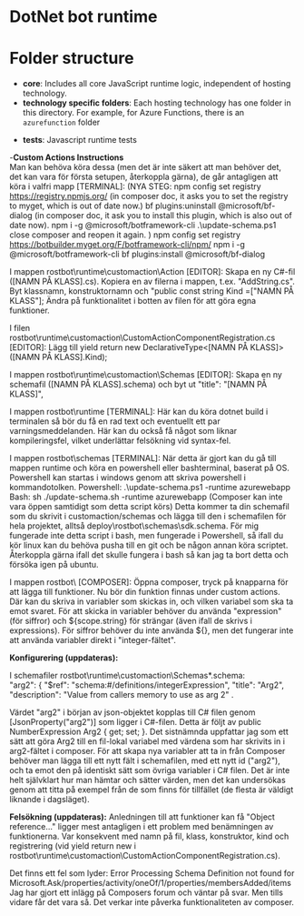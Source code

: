 # DotNet bot runtime

# Folder structure

* **core**: Includes all core JavaScript runtime logic, independent of hosting technology.
* **technology specific folders**: Each hosting technology has one folder in this directory. For example, for Azure Functions, there is an `azurefunction` folder

 - **tests**: Javascript runtime tests

-**Custom Actions Instructions**  
Man kan behöva köra dessa (men det är inte säkert att man behöver det, det kan vara för 
första setupen, återkoppla gärna), de går antagligen att köra i valfri mapp [TERMINAL]: 
(NYA STEG: 
    npm config set registry https://registry.npmjs.org/ (in composer doc, it asks you to set the registry to myget, which is out of date now.)
    bf plugins:uninstall @microsoft/bf-dialog (in composer doc, it ask you to install this plugin, which is also out of date now).
    npm i -g @microsoft/botframework-cli
    .\update-schema.ps1
    close composer and reopen it again.
)
npm config set registry https://botbuilder.myget.org/F/botframework-cli/npm/ 
npm i -g @microsoft/botframework-cli
bf plugins:install @microsoft/bf-dialog

I mappen rostbot\runtime\customaction\Action [EDITOR]:
Skapa en ny C#-fil ([NAMN PÅ KLASS].cs). Kopiera en av filerna i mappen, t.ex. "AddString.cs". 
Byt klassnamn, konstruktornamn och "public const string Kind =["NAMN PÅ KLASS"];
Ändra på funktionalitet i botten av filen för att göra egna funktioner. 

I filen rostbot\runtime\customaction\CustomActionComponentRegistration.cs [EDITOR]:
Lägg till yield return new DeclarativeType<[NAMN PÅ KLASS]>([NAMN PÅ KLASS].Kind);

I mappen rostbot\runtime\customaction\Schemas [EDITOR]:
Skapa en ny schemafil ([NAMN PÅ KLASS].schema) och byt ut "title": "[NAMN PÅ KLASS]", 

I mappen rostbot\runtime [TERMINAL]:
Här kan du köra dotnet build i terminalen så bör du få en rad text och eventuellt ett par varningsmeddelanden.
Här kan du också få något som liknar kompileringsfel, vilket underlättar felsökning vid syntax-fel. 

I mappen rostbot\schemas [TERMINAL]:
När detta är gjort kan du gå till mappen runtime och köra en powershell eller bashterminal, baserat på OS. 
Powershell kan startas i windows genom att skriva powershell i kommandotolken. 
Powershell: .\update-schema.ps1 -runtime azurewebapp 
Bash: sh ./update-schema.sh -runtime azurewebapp
(Composer kan inte vara öppen samtidigt som detta script körs)
Detta kommer ta din schemafil som du skrivit i customaction/schemas och lägga till den i schemafilen
för hela projektet, alltså deploy\rostbot\schemas\sdk.schema. 
För mig fungerade inte detta script i bash, men fungerade i Powershell, så ifall du kör linux kan
du behöva pusha till en git och be någon annan köra scriptet. 
Återkoppla gärna ifall det skulle fungera i bash så kan jag ta bort detta och försöka igen på ubuntu. 

I mappen rostbot\ [COMPOSER]:
Öppna composer, tryck på knapparna för att lägga till funktioner. Nu bör din funktion finnas under custom actions. 
Där kan du skriva in variabler som skickas in, och vilken variabel som ska ta emot svaret. För att skicka in variabler
behöver du använda "expression" (för siffror) och ${scope.string} för strängar (även ifall de skrivs i expressions). 
För siffror behöver du inte använda ${}, men det fungerar inte att använda variabler direkt i "integer-fältet". 

**Konfigurering (uppdateras):** 

I schemafiler rostbot\runtime\customaction\Schemas\*.schema:   
"arg2": {
    "$ref": "schema:#/definitions/integerExpression",
    "title": "Arg2",
    "description": "Value from callers memory to use as arg 2" .

Värdet "arg2" i början av json-objektet kopplas till C# filen genom [JsonProperty("arg2")] 
som ligger i C#-filen. Detta är följt av public NumberExpression Arg2 { get; set; }. 
Det sistnämnda uppfattar jag som ett sätt att göra Arg2 till en fil-lokal variabel med 
värdena som har skrivits in i arg2-fältet i composer. För att skapa nya variabler att ta in från Composer behöver man 
lägga till ett nytt fält i schemafilen, med ett nytt id ("arg2"), och ta emot den på identiskt sätt som övriga variabler i C# filen. 
Det är inte helt självklart hur man hämtar och sätter värden, men det kan undersökas genom att titta på exempel 
från de som finns för tillfället (de flesta är väldigt liknande i dagsläget). 

**Felsökning (uppdateras):**
Anledningen till att funktioner kan få "Object reference..." ligger mest antagligen i ett
problem med benämningen av funktionerna. Var konsekvent med namn på fil, klass, konstruktor, kind och registrering
(vid yield return new i rostbot\runtime\customaction\CustomActionComponentRegistration.cs). 

Det finns ett fel som lyder: Error Processing Schema
Definition not found for Microsoft.Ask/properties/activity/oneOf/1/properties/membersAdded/items
Jag har gjort ett inlägg på Composers forum och väntar på svar. Men tills vidare får det vara så. 
Det verkar inte påverka funktionaliteten av composer. 
